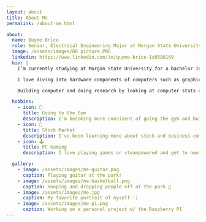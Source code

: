 ```yaml
---
layout: about
title: About Me
permalink: /about-me.html

about:
  name: Quyme Brice
  role: Senior, Electrical Engineering Major at Morgan State University
  image: /assets/images/BB picture.PNG
  linkedin: https://www.linkedin.com/in/quyme-brice-1a9588169
  bio: |
    I’m currently studying at Morgan State University for a bachelor in electrical engineering. I'm on a research team for our senior design project with the goal to prevent passive attacks on a trustee network.

    I love diving into hardware components of computers such as graphics and processors. Building computers from scratch has always been a passion of mines. Being part of this internship will increase my skills within software and coding which hardware definently need.

    Building computer and doing research by looking at computer stats online is something I love doing. Every year when AMD and NVIDIA release their lastest product I'm probably looking at the hardware stats. 

  hobbies:
    - icon: 🎺
      title: Going to the Gym
      description: I'm becoming more consisent of going the gym and building my body.
    - icon: 🤖
      title: Stock Market
      description: I've been learning more about stock and business composition. It has become a great journey so far.
    - icon: 🕹️
      title: PC Gaming
      description: I love playing games on steampowered and get to new level.

  gallery:
    - image: /assets/images/me-guitar.png
      caption: Playing guitar at the park!
    - image: /assets/images/me-basketball.png
      caption: Hooping and dropping people off at the park 🏀
    - image: /assets/images/me.jpg
      caption: My favorite portrait of myself :)
    - image: /assets/images/me-pi.png
      caption: Working on a personal project w/ the Raspberry PI
---
```

